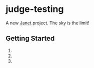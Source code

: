 # judge-testing

A new [Janet](janet-lang/janet) project. The sky is the limit!

## Getting Started 

1. <!-- TODO: Give some helpful usage steps -->

2. 

3. 